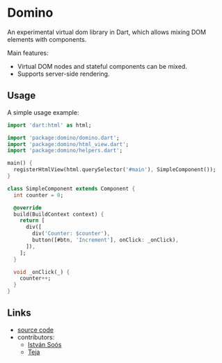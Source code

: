 # Domino

An experimental virtual dom library in Dart, which allows mixing DOM elements with components.

Main features:

- Virtual DOM nodes and stateful components can be mixed.
- Supports server-side rendering.

## Usage

A simple usage example:

````dart
import 'dart:html' as html;

import 'package:domino/domino.dart';
import 'package:domino/html_view.dart';
import 'package:domino/helpers.dart';

main() {
  registerHtmlView(html.querySelector('#main'), SimpleComponent());
}

class SimpleComponent extends Component {
  int counter = 0;

  @override
  build(BuildContext context) {
    return [
      div([
        div('Counter: $counter'),
        button([#btn, 'Increment'], onClick: _onClick),
      ]),
    ];
  }

  void _onClick(_) {
    counter++;
  }
}
````

## Links

- [source code][source]
- contributors:
    - [István Soós][isoos]
    - [Teja][tejainece]

[source]: https://github.com/isoos/domino
[isoos]: https://github.com/isoos
[tejainece]: https://github.com/tejainece

